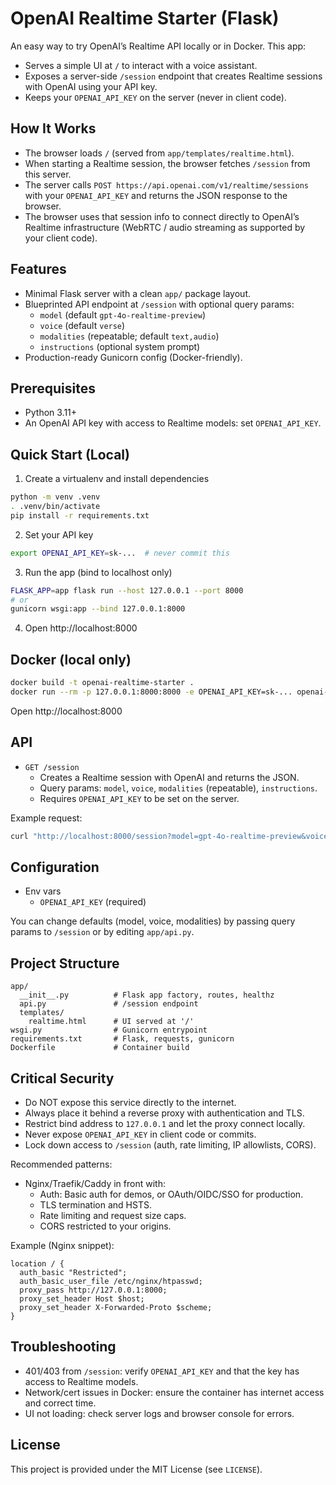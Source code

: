 # OpenAI Realtime Starter (Flask)

An easy way to try OpenAI’s Realtime API locally or in Docker. This app:

- Serves a simple UI at `/` to interact with a voice assistant.
- Exposes a server-side `/session` endpoint that creates Realtime sessions with OpenAI using your API key.
- Keeps your `OPENAI_API_KEY` on the server (never in client code).

## How It Works

- The browser loads `/` (served from `app/templates/realtime.html`).
- When starting a Realtime session, the browser fetches `/session` from this server.
- The server calls `POST https://api.openai.com/v1/realtime/sessions` with your `OPENAI_API_KEY` and returns the JSON response to the browser.
- The browser uses that session info to connect directly to OpenAI’s Realtime infrastructure (WebRTC / audio streaming as supported by your client code).

## Features

- Minimal Flask server with a clean `app/` package layout.
- Blueprinted API endpoint at `/session` with optional query params:
  - `model` (default `gpt-4o-realtime-preview`)
  - `voice` (default `verse`)
  - `modalities` (repeatable; default `text,audio`)
  - `instructions` (optional system prompt)
- Production-ready Gunicorn config (Docker-friendly).

## Prerequisites

- Python 3.11+
- An OpenAI API key with access to Realtime models: set `OPENAI_API_KEY`.

## Quick Start (Local)

1) Create a virtualenv and install dependencies

```bash
python -m venv .venv
. .venv/bin/activate
pip install -r requirements.txt
```

2) Set your API key

```bash
export OPENAI_API_KEY=sk-...  # never commit this
```

3) Run the app (bind to localhost only)

```bash
FLASK_APP=app flask run --host 127.0.0.1 --port 8000
# or
gunicorn wsgi:app --bind 127.0.0.1:8000
```

4) Open http://localhost:8000

## Docker (local only)

```bash
docker build -t openai-realtime-starter .
docker run --rm -p 127.0.0.1:8000:8000 -e OPENAI_API_KEY=sk-... openai-realtime-starter
```

Open http://localhost:8000

## API

- `GET /session`
  - Creates a Realtime session with OpenAI and returns the JSON.
  - Query params: `model`, `voice`, `modalities` (repeatable), `instructions`.
  - Requires `OPENAI_API_KEY` to be set on the server.

Example request:

```bash
curl "http://localhost:8000/session?model=gpt-4o-realtime-preview&voice=verse&modalities=text&modalities=audio"
```

## Configuration

- Env vars
  - `OPENAI_API_KEY` (required)

You can change defaults (model, voice, modalities) by passing query params to `/session` or by editing `app/api.py`.

## Project Structure

```
app/
  __init__.py          # Flask app factory, routes, healthz
  api.py               # /session endpoint
  templates/
    realtime.html      # UI served at '/'
wsgi.py                # Gunicorn entrypoint
requirements.txt       # Flask, requests, gunicorn
Dockerfile             # Container build
```

## Critical Security

- Do NOT expose this service directly to the internet.
- Always place it behind a reverse proxy with authentication and TLS.
- Restrict bind address to `127.0.0.1` and let the proxy connect locally.
- Never expose `OPENAI_API_KEY` in client code or commits.
- Lock down access to `/session` (auth, rate limiting, IP allowlists, CORS).

Recommended patterns:
- Nginx/Traefik/Caddy in front with:
  - Auth: Basic auth for demos, or OAuth/OIDC/SSO for production.
  - TLS termination and HSTS.
  - Rate limiting and request size caps.
  - CORS restricted to your origins.

Example (Nginx snippet):
```
location / {
  auth_basic "Restricted";
  auth_basic_user_file /etc/nginx/htpasswd;
  proxy_pass http://127.0.0.1:8000;
  proxy_set_header Host $host;
  proxy_set_header X-Forwarded-Proto $scheme;
}
```

## Troubleshooting

- 401/403 from `/session`: verify `OPENAI_API_KEY` and that the key has access to Realtime models.
- Network/cert issues in Docker: ensure the container has internet access and correct time.
- UI not loading: check server logs and browser console for errors.

## License

This project is provided under the MIT License (see `LICENSE`).
